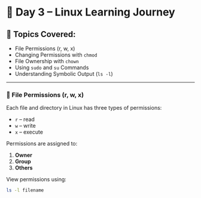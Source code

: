 # 📅 Day 3 – Linux Learning Journey

## 🧠 Topics Covered:
- File Permissions (r, w, x)
- Changing Permissions with `chmod`
- File Ownership with `chown`
- Using `sudo` and `su` Commands
- Understanding Symbolic Output (`ls -l`)

---

### 🔐 File Permissions (r, w, x)

Each file and directory in Linux has three types of permissions:
- `r` – read
- `w` – write
- `x` – execute

Permissions are assigned to:
1. **Owner**
2. **Group**
3. **Others**

View permissions using:
```bash
ls -l filename

